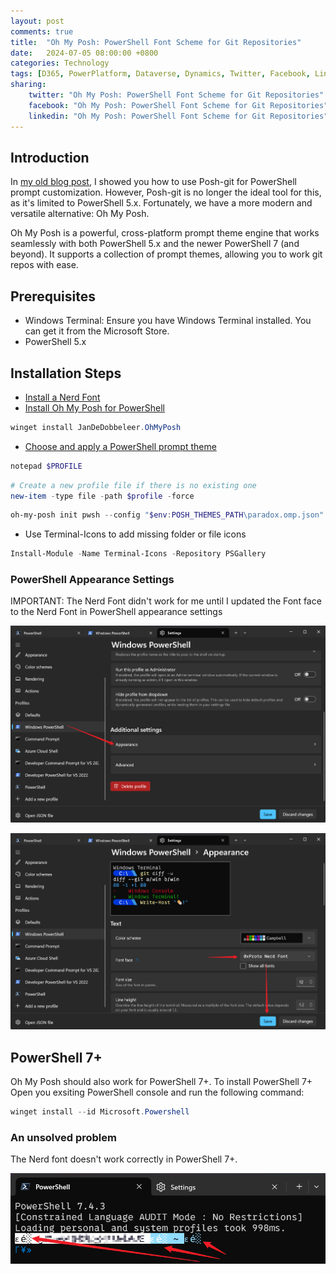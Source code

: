 ```yaml
---
layout: post
comments: true
title:  "Oh My Posh: PowerShell Font Scheme for Git Repositories"
date:   2024-07-05 08:00:00 +0800
categories: Technology
tags: [D365, PowerPlatform, Dataverse, Dynamics, Twitter, Facebook, LinkedIn]
sharing:
    twitter: "Oh My Posh: PowerShell Font Scheme for Git Repositories"
    facebook: "Oh My Posh: PowerShell Font Scheme for Git Repositories"
    linkedin: "Oh My Posh: PowerShell Font Scheme for Git Repositories"
---
```


## Introduction
In [my old blog post](/_posts/2021-08-09-git-practical-beginners-guide.markdown), I showed you how to use Posh-git for PowerShell prompt customization. However, Posh-git is no longer the ideal tool for this, as it's limited to PowerShell 5.x. Fortunately, we have a more modern and versatile alternative: Oh My Posh.

Oh My Posh is a powerful, cross-platform prompt theme engine that works seamlessly with both PowerShell 5.x and the newer PowerShell 7 (and beyond). It supports a collection of prompt themes, allowing you to work git repos with ease.

## Prerequisites
- Windows Terminal: Ensure you have Windows Terminal installed. You can get it from the Microsoft Store.
- PowerShell 5.x

## Installation Steps
- [Install a Nerd Font](https://learn.microsoft.com/en-us/windows/terminal/tutorials/custom-prompt-setup#install-a-nerd-font)
- [Install Oh My Posh for PowerShell](https://learn.microsoft.com/en-us/windows/terminal/tutorials/custom-prompt-setup#install-oh-my-posh-for-powershell)

```powershell
winget install JanDeDobbeleer.OhMyPosh
```
- [Choose and apply a PowerShell prompt theme](https://learn.microsoft.com/en-us/windows/terminal/tutorials/custom-prompt-setup#choose-and-apply-a-powershell-prompt-theme)


```powershell
notepad $PROFILE
```

```powershell
# Create a new profile file if there is no existing one
new-item -type file -path $profile -force
```

```powershell
oh-my-posh init pwsh --config "$env:POSH_THEMES_PATH\paradox.omp.json" | Invoke-Expression
```

- Use Terminal-Icons to add missing folder or file icons
```powershell
Install-Module -Name Terminal-Icons -Repository PSGallery
```

### PowerShell Appearance Settings
IMPORTANT: The Nerd Font didn't work for me until I updated the Font face to the Nerd Font in PowerShell appearance settings

![image](../images/2024-07-05-oh-my-posh/powershell-appearance-font-face-setting1.png)

![image](../images/2024-07-05-oh-my-posh/powershell-appearance-font-face-setting2.png)

## PowerShell 7+
Oh My Posh should also work for PowerShell 7+. To install PowerShell 7+
Open you exsiting PowerShell console and run the following command:
```powershell
winget install --id Microsoft.Powershell
```

### An unsolved problem
The Nerd font doesn't work correctly in PowerShell 7+.

![image](../images/2024-07-05-oh-my-posh/powershell7-font-face-issue.png)